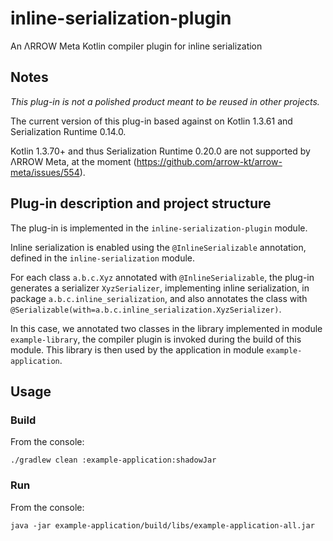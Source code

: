 # inline-serialization-plugin
An ΛRROW Meta Kotlin compiler plugin for inline serialization 

## Notes
*This plug-in is not a polished product meant to be reused in other projects.*

The current version of this plug-in based against on Kotlin 1.3.61 and Serialization Runtime 0.14.0.

Kotlin 1.3.70+ and thus Serialization Runtime 0.20.0 are not supported by ΛRROW Meta, at the moment (https://github.com/arrow-kt/arrow-meta/issues/554).

## Plug-in description and project structure
The plug-in is implemented in the `inline-serialization-plugin` module.

Inline serialization is enabled using the `@InlineSerializable` annotation, defined in the `inline-serialization` module.

For each class `a.b.c.Xyz` annotated with `@InlineSerializable`, the plug-in generates a serializer `XyzSerializer`, implementing inline serialization, in package `a.b.c.inline_serialization`, and also annotates the class with `@Serializable(with=a.b.c.inline_serialization.XyzSerializer)`.

In this case, we annotated two classes in the library implemented in module `example-library`, the compiler plugin is invoked during the build of this module. This library is then used by the application in module `example-application`.

## Usage
### Build
From the console:

```./gradlew clean :example-application:shadowJar```

### Run
From the console:

```java -jar example-application/build/libs/example-application-all.jar```

